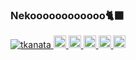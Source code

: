 ### Nekoooooooooooo🐈‍⬛

<p align="left">
  <a href="https://github.com/tkanata/tkanata/">
    <img src="https://komarev.com/ghpvc/?username=tkanata" alt="tkanata" />
  </a>
  <a href="http://twitter.com/tkanata">
    <img height="20" src="https://img.shields.io/twitter/follow/tkanata?label=Twitter&logo=twitter&style=flat" />
  </a>
  <a href="https://github.com/tkanata">
    <img height="20" src="https://img.shields.io/github/followers/tkanata?label=follow&logo=github&style=flat" />
  </a>
  <a href="https://www.reddit.com/user/tkanata">
    <img height="20" src="https://img.shields.io/reddit/user-karma/combined/tkanata?label=Reddit&logo=reddit&style=flat" />
  </a>
<!--   <a href="https://stackoverflow.com/users/5720201/tkanata">
    <img height="20" src="https://img.shields.io/stackexchange/stackoverflow/r/5720201?label=StackOverflow&logo=stack-overflow&style=flat" />
  </a> -->
  <a href="http://qiita.com/tkanata">
    <img height="20" src="https://qiita-badge.apiapi.app/s/tnktnk/posts.svg" />
  </a>
  <//qiita.com/tkanata">
    <img height="20" src="https://qiita-badge.apiapi.app/s/tkanata/contributions.svg" />
  </a>
</p>



<!--
**tkanata/tkanata** is a ✨ _special_ ✨ repository because its `README.md` (this file) appears on your GitHub profile.

Here are some ideas to get you started:

- 🔭 I’m currently working on ...
- 🌱 I’m currently learning ...
- 👯 I’m looking to collaborate on ...
- 🤔 I’m looking for help with ...
- 💬 Ask me about ...
- 📫 How to reach me: ...
- 😄 Pronouns: ...
- ⚡ Fun fact: ...
-->
